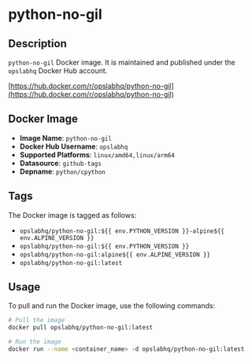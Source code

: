# python-no-gil

## Description

`python-no-gil` Docker image. It is maintained and published under the `opslabhq` Docker Hub account.

[https://hub.docker.com/r/opslabhq/python-no-gil](https://hub.docker.com/r/opslabhq/python-no-gil)

## Docker Image

- **Image Name**: `python-no-gil`
- **Docker Hub Username**: `opslabhq`
- **Supported Platforms**: `linux/amd64,linux/arm64`
- **Datasource**: `github-tags`
- **Depname**: `python/cpython`

## Tags

The Docker image is tagged as follows:

- `opslabhq/python-no-gil:${{ env.PYTHON_VERSION }}-alpine${{ env.ALPINE_VERSION }}`
- `opslabhq/python-no-gil:${{ env.PYTHON_VERSION }}`
- `opslabhq/python-no-gil:alpine${{ env.ALPINE_VERSION }}`
- `opslabhq/python-no-gil:latest`

## Usage

To pull and run the Docker image, use the following commands:

```bash
# Pull the image
docker pull opslabhq/python-no-gil:latest

# Run the image
docker run --name <container_name> -d opslabhq/python-no-gil:latest
```

